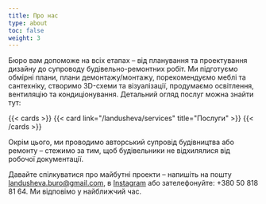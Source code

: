 ```yaml
---
title: Про нас
type: about
toc: false
weight: 3
---
```


Бюро вам допоможе на всіх етапах – від планування та проектування дизайну до супроводу будівельно-ремонтних робіт. Ми підготуємо обмірні плани, плани демонтажу/монтажу, порекомендуємо меблі та сантехніку, створимо 3D-схеми та візуалізації, продумаємо освітлення, вентиляцію та кондиціонування. Детальний огляд послуг можна знайти тут:

{{< cards >}}
  {{< card link="/landusheva/services" title="Послуги" >}}
{{< /cards >}}

Окрім цього, ми проводимо авторський супровід будівництва або ремонту – стежимо за тим, щоб будівельники не відхилялися від робочої документації.

Давайте спілкуватися про майбутні проекти – напишіть на пошту [landusheva.buro@gmail.com](mailto:landusheva.buro@gmail.com), в [Instagram](https://www.instagram.com/nastialandusheva/) або зателефонуйте: +380 50 818 81 64. Ми відповімо у найближчий час.
